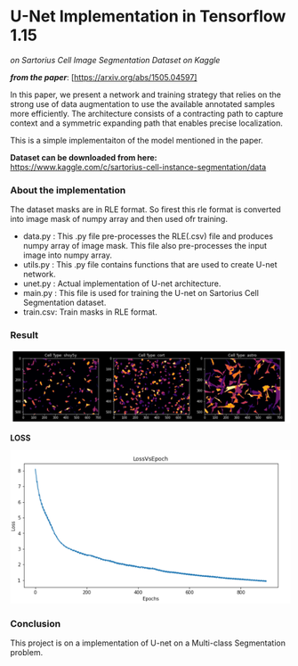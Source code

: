 # U-Net Implementation in Tensorflow 1.15
*on Sartorius Cell Image Segmentation Dataset on Kaggle*

***from the paper***: [https://arxiv.org/abs/1505.04597]

In this paper, we present a network and training strategy that relies on the strong use of data augmentation to use the available annotated samples more efficiently. The architecture consists of a contracting path to capture context and a symmetric expanding path that enables precise localization.

This is a simple implementaiton of the model mentioned in the paper. 

**Dataset can be downloaded from here:** https://www.kaggle.com/c/sartorius-cell-instance-segmentation/data

### About the implementation

The dataset masks are in RLE format. So firest this rle format is converted into image mask of numpy array and then used ofr training. 
- data.py : This .py file pre-processes the RLE(.csv) file and produces numpy array of image mask. This file also pre-processes the input image into numpy array.
- utils.py : This .py file contains functions that are used to create U-net network.
- unet.py : Actual implementation of U-net architecture.
- main.py : This file is used for training the U-net on Sartorius Cell Segmentation dataset.
- train.csv: Train masks in RLE format.

### Result

![alt text](Output/cell_types.PNG)

**LOSS**

![alt_test](Output/loss.PNG)


### Conclusion

This project is on a implementation of U-net on a Multi-class Segmentation problem.
